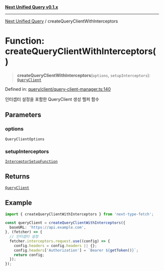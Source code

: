 [**Next Unified Query v0.1.x**](../README.md)

***

[Next Unified Query](../globals.md) / createQueryClientWithInterceptors

# Function: createQueryClientWithInterceptors()

> **createQueryClientWithInterceptors**(`options`, `setupInterceptors`): [`QueryClient`](../classes/QueryClient.md)

Defined in: [query/client/query-client-manager.ts:140](https://github.com/newExpand/next-unified-query/blob/main/packages/core/src/query/client/query-client-manager.ts#L140)

인터셉터 설정을 포함한 QueryClient 생성 헬퍼 함수

## Parameters

### options

`QueryClientOptions`

### setupInterceptors

[`InterceptorSetupFunction`](../type-aliases/InterceptorSetupFunction.md)

## Returns

[`QueryClient`](../classes/QueryClient.md)

## Example

```typescript
import { createQueryClientWithInterceptors } from 'next-type-fetch';

const queryClient = createQueryClientWithInterceptors({
  baseURL: 'https://api.example.com',
}, (fetcher) => {
  // 인터셉터 설정
  fetcher.interceptors.request.use((config) => {
    config.headers = config.headers || {};
    config.headers['Authorization'] = `Bearer ${getToken()}`;
    return config;
  });
});
```
